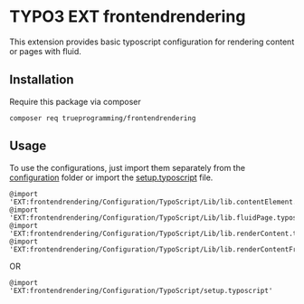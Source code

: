 # TYPO3 EXT frontendrendering

This extension provides basic typoscript configuration for rendering content or pages with fluid.

## Installation
Require this package via composer 
```
composer req trueprogramming/frontendrendering
```

## Usage

To use the configurations, just import them separately from the [configuration](Configuration/TypoScript/Lib) folder or import the [setup.typoscript](Configuration/TypoScript/setup.typoscript) file.

```
@import 'EXT:frontendrendering/Configuration/TypoScript/Lib/lib.contentElement.typoscript'
@import 'EXT:frontendrendering/Configuration/TypoScript/Lib/lib.fluidPage.typoscript'
@import 'EXT:frontendrendering/Configuration/TypoScript/Lib/lib.renderContent.typoscript'
@import 'EXT:frontendrendering/Configuration/TypoScript/Lib/lib.renderContentFromPid.typoscript'
```
OR
```
@import 'EXT:frontendrendering/Configuration/TypoScript/setup.typoscript'
```

